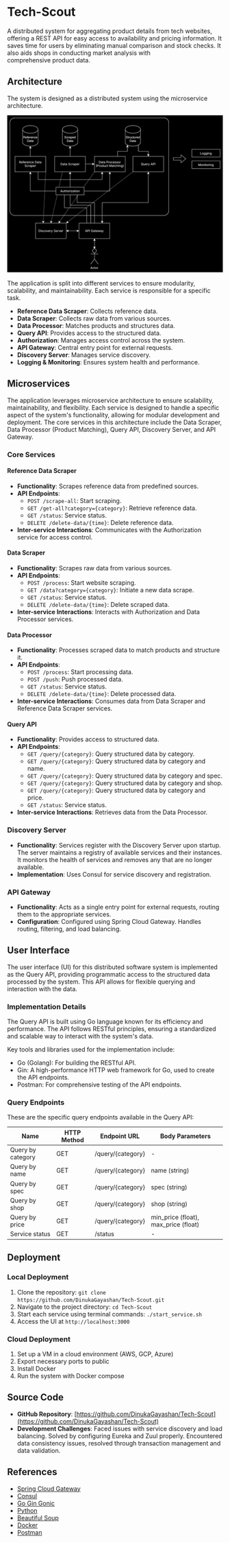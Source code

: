 # Tech-Scout

A distributed system for aggregating product details from tech websites, offering a REST API for easy access to availability and pricing information. It saves time for users by eliminating manual comparison and stock checks. It also aids shops in conducting market analysis with comprehensive product data.


## Architecture
The system is designed as a distributed system using the microservice architecture.

![Alt text](https://raw.githubusercontent.com/DinukaGayashan/Tech-Scout/098e090cfad0b93ab23aec4ff3d9748fee0bbf0e/distributed-system-design.svg)

The application is split into different services to ensure modularity, scalability, and maintainability. Each service is responsible for a specific task.

- **Reference Data Scraper**: Collects reference data.
- **Data Scraper**: Collects raw data from various sources.
- **Data Processor**: Matches products and structures data.
- **Query API**: Provides access to the structured data.
- **Authorization**: Manages access control across the system.
- **API Gateway**: Central entry point for external requests.
- **Discovery Server**: Manages service discovery.
- **Logging & Monitoring**: Ensures system health and performance.


## Microservices

The application leverages microservice architecture to ensure scalability, maintainability, and flexibility. Each service is designed to handle a specific aspect of the system's functionality, allowing for modular development and deployment. The core services in this architecture include the Data Scraper, Data Processor (Product Matching), Query API, Discovery Server, and API Gateway.

### Core Services

#### Reference Data Scraper
- **Functionality**: Scrapes reference data from predefined sources.
- **API Endpoints**:
  - `POST /scrape-all`: Start scraping.
  - `GET /get-all?category={category}`: Retrieve reference data.
  - `GET /status`: Service status.
  - `DELETE /delete-data/{time}`: Delete reference data.
- **Inter-service Interactions**: Communicates with the Authorization service for access control.

#### Data Scraper
- **Functionality**: Scrapes raw data from various sources.
- **API Endpoints**:
  - `POST /process`: Start website scraping.
  - `GET /data?category={category}`: Initiate a new data scrape.
  - `GET /status`: Service status.
  - `DELETE /delete-data/{time}`: Delete scraped data.
- **Inter-service Interactions**: Interacts with Authorization and Data Processor services.

#### Data Processor
- **Functionality**: Processes scraped data to match products and structure it.
- **API Endpoints**:
  - `POST /process`: Start processing data.
  - `POST /push`: Push processed data.
  - `GET /status`: Service status.
  - `DELETE /delete-data/{time}`: Delete processed data.
- **Inter-service Interactions**: Consumes data from Data Scraper and Reference Data Scraper services.

#### Query API
- **Functionality**: Provides access to structured data.
- **API Endpoints**:
  - `GET /query/{category}`: Query structured data by category.
  - `GET /query/{category}`: Query structured data by category and name.
  - `GET /query/{category}`: Query structured data by category and spec.
  - `GET /query/{category}`: Query structured data by category and shop.
  - `GET /query/{category}`: Query structured data by category and price.
  - `GET /status`: Service status.
- **Inter-service Interactions**: Retrieves data from the Data Processor.

### Discovery Server
- **Functionality**: Services register with the Discovery Server upon startup. The server maintains a registry of available services and their instances. It monitors the health of services and removes any that are no longer available.
- **Implementation**: Uses Consul for service discovery and registration.

### API Gateway
- **Functionality**: Acts as a single entry point for external requests, routing them to the appropriate services.
- **Configuration**: Configured using Spring Cloud Gateway. Handles routing, filtering, and load balancing.


## User Interface

The user interface (UI) for this distributed software system is implemented as the Query API, providing programmatic access to the structured data processed by the system. This API allows for flexible querying and interaction with the data.

### Implementation Details
The Query API is built using Go language known for its efficiency and performance. The API follows RESTful principles, ensuring a standardized and scalable way to interact with the system's data.

Key tools and libraries used for the implementation include:
- Go (Golang): For building the RESTful API.
- Gin: A high-performance HTTP web framework for Go, used to create the API endpoints.
- Postman: For comprehensive testing of the API endpoints.

### Query Endpoints
These are the specific query endpoints available in the Query API:

| Name                   | HTTP Method | Endpoint URL                | Body Parameters                             |
|------------------------|-------------|-----------------------------|---------------------------------------------|
| Query by category      | GET         | /query/{category}           | -                                           |
| Query by name          | GET         | /query/{category}           | name (string)                               |
| Query by spec          | GET         | /query/{category}           | spec (string)                               |
| Query by shop          | GET         | /query/{category}           | shop (string)                               |
| Query by price         | GET         | /query/{category}           | min_price (float), max_price (float)        |
| Service status         | GET         | /status                     | -                                           |


## Deployment

### Local Deployment
1. Clone the repository: `git clone https://github.com/DinukaGayashan/Tech-Scout.git`
2. Navigate to the project directory: `cd Tech-Scout`
3. Start each service using terminal commands: `./start_service.sh`
4. Access the UI at `http://localhost:3000`

### Cloud Deployment
1. Set up a VM in a cloud environment (AWS, GCP, Azure)
2. Export necessary ports to public
3. Install Docker
4. Run the system with Docker compose


## Source Code
- **GitHub Repository**: [https://github.com/DinukaGayashan/Tech-Scout](https://github.com/DinukaGayashan/Tech-Scout)
- **Development Challenges**: Faced issues with service discovery and load balancing. Solved by configuring Eureka and Zuul properly. Encountered data consistency issues, resolved through transaction management and data validation.


## References
- [Spring Cloud Gateway](https://spring.io/projects/spring-cloud-gateway)
- [Consul](https://www.consul.io/)
- [Go Gin Gonic](https://pkg.go.dev/github.com/gin-gonic/gin)
- [Python](https://www.python.org/)
- [Beautiful Soup](https://beautiful-soup-4.readthedocs.io/en/latest/)
- [Docker](https://docs.docker.com/)
- [Postman](https://www.postman.com/)
